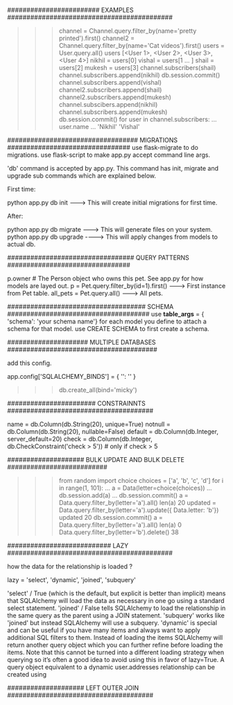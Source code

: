 ######################## EXAMPLES ###########################################

>>> channel = Channel.query.filter_by(name='pretty printed').first()
>>> channel2 = Channel.query.filter_by(name='Cat videos').first()
>>> users = User.query.all()
>>> users
[<User 1>, <User 2>, <User 3>, <User 4>]
>>> nikhil = users[0]
>>> vishal = users[1
... ]
>>> shail = users[2]
>>> mukesh = users[3]
>>> channel.subscribers(shail)
>>> channel.subscribers.append(nikhil)
>>> db.session.commit()
>>> channel.subscribers.append(vishal)
>>> channel2.subscribers.append(shail)
>>> channel2.subscribers.append(mukesh)
>>> channel.subscibers.append(nikhil)
>>> channel.subscribers.append(mukesh)
>>> db.session.commit()
>>> for user in channel.subscribers:
...     user.name
...
'Nikhil'
'Vishal'


################################## MIGRATIONS ################################
use flask-migrate to do migrations.
use flask-script to make app.py accept command line args.

'db' command is accepted by app.py. This command has init, migrate and upgrade sub commands
which are explained below.

First time:

python app.py db init ---> This will create initial migrations for first time.

After:

python app.py db migrate ---> This will generate files on your system.
python app.py db upgrade ----> This will apply changes from models to actual db.

################################# QUERY PATTERNS ################################

p.owner # The Person object who owns this  pet. See app.py for how models are layed out.
p = Pet.query.filter_by(id=1).first() ---> First instance from Pet table.
all_pets = Pet.query.all() ---> All pets.

#################################### SCHEMA #####################################
use __table_args__ = { 'schema': 'your schema name'} for each model you define
to attach a schema for that model.
use CREATE SCHEMA <name> to first create a schema.

##################### MULTIPLE DATABASES  #######################################

add this config.

app.config['SQLALCHEMY_BINDS'] = {
  '<name of db>': '<path for db>'
}

>>> db.create_all(bind='micky')

####################### CONSTRAINNTS ######################################

name = db.Column(db.String(20), unique=True)
notnull = db.Column(db.String(20), nullable=False)
default = db.Column(db.Integer, server_default=20)
check = db.Column(db.Integer, db.CheckConstraint('check > 5')) # only if check > 5

#################### BULK UPDATE AND BULK DELETE ##########################


>>> from random import choice
>>> choices = ['a', 'b', 'c', 'd']
>>> for i in range(1, 101):
...     a = Data(letter=choice(choices))
...     db.session.add(a)
...
>>> db.session.commit()
>>> a  = Data.query.filter_by(letter='a').all()
>>> len(a)
20
>>> updated  = Data.query.filter_by(letter='a').update({ Data.letter: 'b'})
>>> updated
20
>>> db.session.commit()
>>> a  = Data.query.filter_by(letter='a').all()
>>> len(a)
0
>>> Data.query.filter_by(letter='b').delete()
38
>>>

########################### LAZY ###########################################

how the data for the relationship is loaded ?

lazy = 'select', 'dynamic', 'joined', 'subquery'

'select' / True (which is the default, but explicit is better than implicit) means that SQLAlchemy will load the data as necessary
 in one go using a standard select statement.
'joined' / False tells SQLAlchemy to load the relationship in the same query as the parent using a JOIN statement.
'subquery' works like 'joined' but instead SQLAlchemy will use a subquery.
'dynamic' is special and can be useful if you have many items and always want to apply additional SQL filters to them. Instead of loading the items SQLAlchemy will return another query object which you can further refine before loading the items. Note that this cannot be turned into a different loading strategy when querying so it’s often a good idea to avoid using this in favor of lazy=True. A query object equivalent to a dynamic user.addresses relationship can be created using

#################### LEFT OUTER JOIN ######################################
